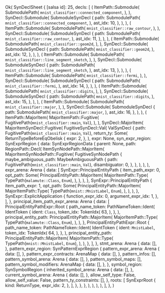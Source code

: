 Ok(
    SynDeclSheet {
        [salsa id]: 25,
        decls: [
            (
                ItemPath::Submodule(
                    SubmodulePath(
                        `mnist_classifier::connected_component`,
                    ),
                ),
                SynDecl::Submodule(
                    SubmoduleSynDecl {
                        path: SubmodulePath(
                            `mnist_classifier::connected_component`,
                        ),
                        ast_idx: 10,
                    },
                ),
            ),
            (
                ItemPath::Submodule(
                    SubmodulePath(
                        `mnist_classifier::raw_contour`,
                    ),
                ),
                SynDecl::Submodule(
                    SubmoduleSynDecl {
                        path: SubmodulePath(
                            `mnist_classifier::raw_contour`,
                        ),
                        ast_idx: 11,
                    },
                ),
            ),
            (
                ItemPath::Submodule(
                    SubmodulePath(
                        `mnist_classifier::geom2d`,
                    ),
                ),
                SynDecl::Submodule(
                    SubmoduleSynDecl {
                        path: SubmodulePath(
                            `mnist_classifier::geom2d`,
                        ),
                        ast_idx: 12,
                    },
                ),
            ),
            (
                ItemPath::Submodule(
                    SubmodulePath(
                        `mnist_classifier::line_segment_sketch`,
                    ),
                ),
                SynDecl::Submodule(
                    SubmoduleSynDecl {
                        path: SubmodulePath(
                            `mnist_classifier::line_segment_sketch`,
                        ),
                        ast_idx: 13,
                    },
                ),
            ),
            (
                ItemPath::Submodule(
                    SubmodulePath(
                        `mnist_classifier::fermi`,
                    ),
                ),
                SynDecl::Submodule(
                    SubmoduleSynDecl {
                        path: SubmodulePath(
                            `mnist_classifier::fermi`,
                        ),
                        ast_idx: 14,
                    },
                ),
            ),
            (
                ItemPath::Submodule(
                    SubmodulePath(
                        `mnist_classifier::digits`,
                    ),
                ),
                SynDecl::Submodule(
                    SubmoduleSynDecl {
                        path: SubmodulePath(
                            `mnist_classifier::digits`,
                        ),
                        ast_idx: 15,
                    },
                ),
            ),
            (
                ItemPath::Submodule(
                    SubmodulePath(
                        `mnist_classifier::major`,
                    ),
                ),
                SynDecl::Submodule(
                    SubmoduleSynDecl {
                        path: SubmodulePath(
                            `mnist_classifier::major`,
                        ),
                        ast_idx: 16,
                    },
                ),
            ),
            (
                ItemPath::MajorItem(
                    MajorItemPath::Fugitive(
                        FugitivePath(`mnist_classifier::main`, `Val`),
                    ),
                ),
                SynDecl::MajorItem(
                    MajorItemSynDecl::Fugitive(
                        FugitiveSynDecl::Val(
                            ValSynDecl {
                                path: FugitivePath(`mnist_classifier::main`, `Val`),
                                return_ty: Some(
                                    ReturnTypeBeforeEqObelisk {
                                        expr: 2,
                                    },
                                ),
                                expr: None,
                                syn_expr_region: SynExprRegion {
                                    data: SynExprRegionData {
                                        parent: None,
                                        path: RegionPath::Decl(
                                            ItemSynNodePath::MajorItem(
                                                MajorItemSynNodePath::Fugitive(
                                                    FugitiveSynNodePath {
                                                        maybe_ambiguous_path: MaybeAmbiguousPath {
                                                            path: FugitivePath(`mnist_classifier::main`, `Val`),
                                                            disambiguator: 0,
                                                        },
                                                    },
                                                ),
                                            ),
                                        ),
                                        expr_arena: Arena {
                                            data: [
                                                SynExpr::PrincipalEntityPath {
                                                    item_path_expr: 0,
                                                    opt_path: Some(
                                                        PrincipalEntityPath::MajorItem(
                                                            MajorItemPath::Type(
                                                                TypePath(`malamute::Class`, `Enum`),
                                                            ),
                                                        ),
                                                    ),
                                                },
                                                SynExpr::PrincipalEntityPath {
                                                    item_path_expr: 1,
                                                    opt_path: Some(
                                                        PrincipalEntityPath::MajorItem(
                                                            MajorItemPath::Type(
                                                                TypePath(`mnist::MnistLabel`, `Enum`),
                                                            ),
                                                        ),
                                                    ),
                                                },
                                                SynExpr::ExplicitApplication {
                                                    function_expr_idx: 0,
                                                    argument_expr_idx: 1,
                                                },
                                            ],
                                        },
                                        principal_item_path_expr_arena: Arena {
                                            data: [
                                                PrincipalEntityPathExpr::Root {
                                                    path_name_token: PathNameToken::Ident(
                                                        IdentToken {
                                                            ident: `Class`,
                                                            token_idx: TokenIdx(
                                                                63,
                                                            ),
                                                        },
                                                    ),
                                                    principal_entity_path: PrincipalEntityPath::MajorItem(
                                                        MajorItemPath::Type(
                                                            TypePath(`malamute::Class`, `Enum`),
                                                        ),
                                                    ),
                                                },
                                                PrincipalEntityPathExpr::Root {
                                                    path_name_token: PathNameToken::Ident(
                                                        IdentToken {
                                                            ident: `MnistLabel`,
                                                            token_idx: TokenIdx(
                                                                64,
                                                            ),
                                                        },
                                                    ),
                                                    principal_entity_path: PrincipalEntityPath::MajorItem(
                                                        MajorItemPath::Type(
                                                            TypePath(`mnist::MnistLabel`, `Enum`),
                                                        ),
                                                    ),
                                                },
                                            ],
                                        },
                                        stmt_arena: Arena {
                                            data: [],
                                        },
                                        pattern_expr_region: SynPatternExprRegion {
                                            pattern_expr_arena: Arena {
                                                data: [],
                                            },
                                            pattern_expr_contracts: ArenaMap {
                                                data: [],
                                            },
                                            pattern_infos: [],
                                            pattern_symbol_arena: Arena {
                                                data: [],
                                            },
                                            pattern_symbol_maps: [],
                                            pattern_symbol_modifiers: ArenaMap {
                                                data: [],
                                            },
                                        },
                                        symbol_region: SynSymbolRegion {
                                            inherited_symbol_arena: Arena {
                                                data: [],
                                            },
                                            current_symbol_arena: Arena {
                                                data: [],
                                            },
                                            allow_self_type: False,
                                            allow_self_value: False,
                                            pattern_ty_constraints: [],
                                        },
                                        roots: [
                                            SynExprRoot {
                                                kind: ReturnType,
                                                expr_idx: 2,
                                            },
                                        ],
                                    },
                                },
                            },
                        ),
                    ),
                ),
            ),
        ],
    },
)